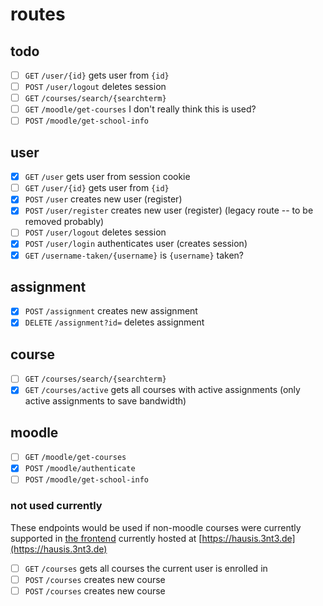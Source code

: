 # routes

## todo
- [ ] `GET` `/user/{id}` gets user from `{id}`
- [ ] `POST` `/user/logout` deletes session
- [ ] `GET` `/courses/search/{searchterm}`
- [ ] `GET` `/moodle/get-courses` I don't really think this is used?
- [ ] `POST` `/moodle/get-school-info`

## user
- [x] `GET` `/user` gets user from session cookie
- [ ] `GET` `/user/{id}` gets user from `{id}`
- [x] `POST` `/user` creates new user (register)
- [x] `POST` `/user/register` creates new user (register) (legacy route -- to be removed probably)
- [ ] `POST` `/user/logout` deletes session
- [x] `POST` `/user/login` authenticates user (creates session)
- [x] `GET` `/username-taken/{username}` is `{username}` taken?

## assignment
- [x] `POST` `/assignment` creates new assignment
- [x] `DELETE` `/assignment?id=` deletes assignment

## course
- [ ] `GET` `/courses/search/{searchterm}` 
- [x] `GET` `/courses/active` gets all courses with active assignments (only active assignments to save bandwidth)

## moodle
- [ ] `GET` `/moodle/get-courses`
- [x] `POST` `/moodle/authenticate`
- [ ] `POST` `/moodle/get-school-info`

### not used currently

These endpoints would be used if non-moodle courses were currently supported in [the frontend](https://github.com/entenclub/homework/tree/master/frontend) currently hosted at [https://hausis.3nt3.de](https://hausis.3nt3.de)

- [ ] `GET` `/courses` gets all courses the current user is enrolled in
- [ ] `POST` `/courses` creates new course
- [ ] `POST` `/courses` creates new course
